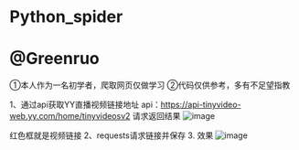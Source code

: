 # Python_spider
# @Greenruo
①本人作为一名初学者，爬取网页仅做学习
②代码仅供参考，多有不足望指教


1、通过api获取YY直播视频链接地址
api：https://api-tinyvideo-web.yy.com/home/tinyvideosv2
请求返回结果
![image](https://user-images.githubusercontent.com/104408603/217788944-fa0773d5-18cd-4b92-9160-edc3bdf3e916.png)

红色框就是视频链接
2、requests请求链接并保存
3. 效果
![image](https://user-images.githubusercontent.com/104408603/217789096-7ae15a20-04e4-40eb-af52-53003aa7d703.png)
